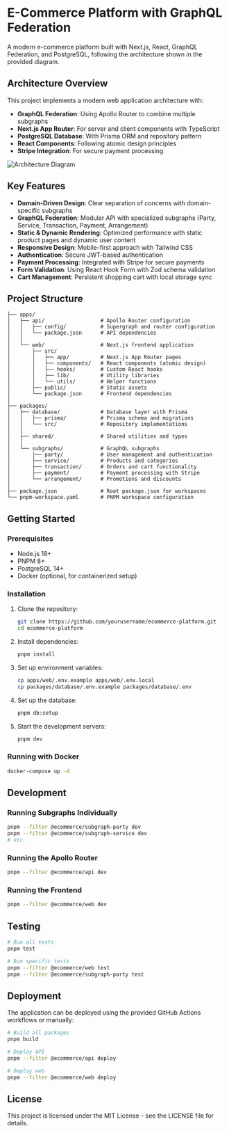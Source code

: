 # E-Commerce Platform with GraphQL Federation

A modern e-commerce platform built with Next.js, React, GraphQL Federation, and PostgreSQL, following the architecture shown in the provided diagram.

## Architecture Overview

This project implements a modern web application architecture with:

- **GraphQL Federation**: Using Apollo Router to combine multiple subgraphs
- **Next.js App Router**: For server and client components with TypeScript
- **PostgreSQL Database**: With Prisma ORM and repository pattern
- **React Components**: Following atomic design principles
- **Stripe Integration**: For secure payment processing

![Architecture Diagram](docs/architecture-diagram.png)

## Key Features

- **Domain-Driven Design**: Clear separation of concerns with domain-specific subgraphs
- **GraphQL Federation**: Modular API with specialized subgraphs (Party, Service, Transaction, Payment, Arrangement)
- **Static & Dynamic Rendering**: Optimized performance with static product pages and dynamic user content
- **Responsive Design**: Mobile-first approach with Tailwind CSS
- **Authentication**: Secure JWT-based authentication
- **Payment Processing**: Integrated with Stripe for secure payments
- **Form Validation**: Using React Hook Form with Zod schema validation
- **Cart Management**: Persistent shopping cart with local storage sync

## Project Structure

```
├── apps/
│   ├── api/                  # Apollo Router configuration
│   │   ├── config/           # Supergraph and router configuration
│   │   └── package.json      # API dependencies
│   │
│   └── web/                  # Next.js frontend application
│       ├── src/
│       │   ├── app/          # Next.js App Router pages
│       │   ├── components/   # React components (atomic design)
│       │   ├── hooks/        # Custom React hooks
│       │   ├── lib/          # Utility libraries
│       │   └── utils/        # Helper functions
│       ├── public/           # Static assets
│       └── package.json      # Frontend dependencies
│
├── packages/
│   ├── database/             # Database layer with Prisma
│   │   ├── prisma/           # Prisma schema and migrations
│   │   └── src/              # Repository implementations
│   │
│   ├── shared/               # Shared utilities and types
│   │
│   └── subgraphs/            # GraphQL subgraphs
│       ├── party/            # User management and authentication
│       ├── service/          # Products and categories
│       ├── transaction/      # Orders and cart functionality
│       ├── payment/          # Payment processing with Stripe
│       └── arrangement/      # Promotions and discounts
│
├── package.json              # Root package.json for workspaces
└── pnpm-workspace.yaml       # PNPM workspace configuration
```

## Getting Started

### Prerequisites

- Node.js 18+
- PNPM 8+
- PostgreSQL 14+
- Docker (optional, for containerized setup)

### Installation

1. Clone the repository:
   ```bash
   git clone https://github.com/yourusername/ecommerce-platform.git
   cd ecommerce-platform
   ```

2. Install dependencies:
   ```bash
   pnpm install
   ```

3. Set up environment variables:
   ```bash
   cp apps/web/.env.example apps/web/.env.local
   cp packages/database/.env.example packages/database/.env
   ```

4. Set up the database:
   ```bash
   pnpm db:setup
   ```

5. Start the development servers:
   ```bash
   pnpm dev
   ```

### Running with Docker

```bash
docker-compose up -d
```

## Development

### Running Subgraphs Individually

```bash
pnpm --filter @ecommerce/subgraph-party dev
pnpm --filter @ecommerce/subgraph-service dev
# etc.
```

### Running the Apollo Router

```bash
pnpm --filter @ecommerce/api dev
```

### Running the Frontend

```bash
pnpm --filter @ecommerce/web dev
```

## Testing

```bash
# Run all tests
pnpm test

# Run specific tests
pnpm --filter @ecommerce/web test
pnpm --filter @ecommerce/subgraph-party test
```

## Deployment

The application can be deployed using the provided GitHub Actions workflows or manually:

```bash
# Build all packages
pnpm build

# Deploy API
pnpm --filter @ecommerce/api deploy

# Deploy web
pnpm --filter @ecommerce/web deploy
```

## License

This project is licensed under the MIT License - see the LICENSE file for details.